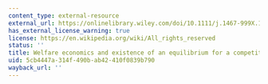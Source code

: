 ```yaml
---
content_type: external-resource
external_url: https://onlinelibrary.wiley.com/doi/10.1111/j.1467-999X.1960.tb00275.x
has_external_license_warning: true
license: https://en.wikipedia.org/wiki/All_rights_reserved
status: ''
title: Welfare economics and existence of an equilibrium for a competitive economy
uid: 5cb4447a-314f-490b-ab42-410f0839b790
wayback_url: ''
---
```

